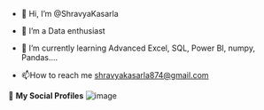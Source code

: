 - 👋 Hi, I’m @ShravyaKasarla
- 👀 I’m a Data enthusiast
- 🌱 I’m currently learning Advanced Excel, SQL, Power BI, numpy, Pandas....

  
- 📫How to reach me shravyakasarla874@gmail.com

🔗 **My Social Profiles**
![image](www.linkedin.com/in/shravya-kasarla)

  
<!---
ShravyaKasarla/ShravyaKasarla is a ✨ special ✨ repository because its `README.md` (this file) appears on your GitHub profile.
You can click the Preview link to take a look at your changes.
--->
